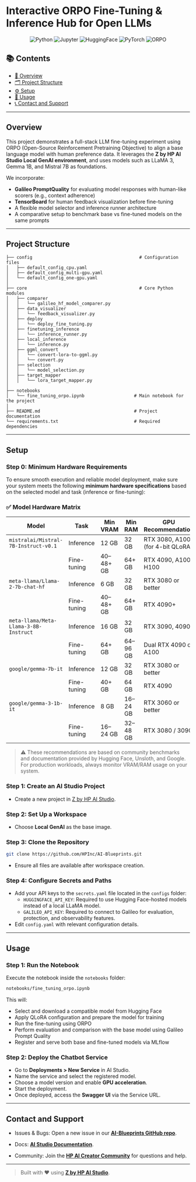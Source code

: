 # Interactive ORPO Fine-Tuning & Inference Hub for Open LLMs

<div align="center">

![Python](https://img.shields.io/badge/Python-3.10+-blue.svg?logo=python)
![Jupyter](https://img.shields.io/badge/Jupyter-supported-orange.svg?logo=jupyter)
![HuggingFace](https://img.shields.io/badge/Hugging--Face-model-yellow.svg?logo=huggingface)
![PyTorch](https://img.shields.io/badge/PyTorch-used-ee4c2c.svg?logo=pytorch)
![ORPO](https://img.shields.io/badge/ORPO-fine--tuning-lightblue.svg)

</div>

## 📚 Contents

- [🧠 Overview](#overview)
- [🗂 Project Structure](#project-structure)
- [⚙️ Setup](#setup)
- [🚀 Usage](#usage)
- [📞 Contact and Support](#contact-and-support)

---

## Overview
This project demonstrates a full-stack LLM fine-tuning experiment using ORPO (Open-Source Reinforcement Pretraining Objective) to align a base language model with human preference data. It leverages the **Z by HP AI Studio Local GenAI environment**, and uses models such as LLaMA 3, Gemma 1B, and Mistral 7B as foundations.

We incorporate:

- **Galileo PromptQuality** for evaluating model responses with human-like scorers (e.g., context adherence)
- **TensorBoard** for human feedback visualization before fine-tuning
- A flexible model selector and inference runner architecture
- A comparative setup to benchmark base vs fine-tuned models on the same prompts

---

## Project Structure

```
├── config                                         # Configuration files 
│   ├── default_config_cpu.yaml
│   ├── default_config_multi-gpu.yaml
│   └── default_config_one-gpu.yaml
│
├── core                                           # Core Python modules
│   ├── comparer
│   │   └── galileo_hf_model_comparer.py
│   ├── data_visualizer
│   │   └── feedback_visualizer.py
│   ├── deploy
│   │   └── deploy_fine_tuning.py
│   ├── finetuning_inference
│   │   └── inference_runner.py
│   ├── local_inference
│   │   └── inference.py
│   ├── ggml_convert
│   │   └── convert-lora-to-ggml.py
│   │   └── convert.py
│   ├── selection
│   │   └── model_selection.py
│   ├── target_mapper
│   │   └── lora_target_mapper.py
│
├── notebooks
│   └── fine_tuning_orpo.ipynb                   # Main notebook for the project
│
├── README.md                                    # Project documentation
└── requirements.txt                             # Required dependencies

```
---

## Setup

### Step 0: Minimum Hardware Requirements
To ensure smooth execution and reliable model deployment, make sure your system meets the following **minimum hardware specifications** based on the selected model and task (inference or fine-tuning):

### ✅ Model Hardware Matrix

| **Model**                                    | **Task**       | **Min VRAM** | **Min RAM** | **GPU Recommendation**              |
|---------------------------------------------|----------------|--------------|-------------|--------------------------------------|
| `mistralai/Mistral-7B-Instruct-v0.1`         | Inference      | 12 GB        | 32 GB       | RTX 3080, A100 (for 4-bit QLoRA)     |
|                                             | Fine-tuning    | 40–48+ GB    | 64+ GB      | RTX 4090, A100, H100                 |
| `meta-llama/Llama-2-7b-chat-hf`              | Inference      | 6 GB        | 32 GB       | RTX 3080 or better                   |
|                                             | Fine-tuning    | 40–48+ GB    | 64+ GB      | RTX 4090+                            |
| `meta-llama/Meta-Llama-3-8B-Instruct`        | Inference      | 16 GB        | 32 GB       | RTX 3090, 4090                       |
|                                             | Fine-tuning    | 64+ GB       | 64–96 GB    | Dual RTX 4090 or A100                |
| `google/gemma-7b-it`                         | Inference      | 12 GB        | 32 GB       | RTX 3080 or better                   |
|                                             | Fine-tuning    | 40+ GB       | 64 GB       | RTX 4090                             |
| `google/gemma-3-1b-it`                       | Inference      | 8 GB         | 16–24 GB    | RTX 3060 or better                   |
|                                             | Fine-tuning    | 16–24 GB     | 32–48 GB    | RTX 3080 / 3090                      |



> ⚠️ These recommendations are based on community benchmarks and documentation provided by Hugging Face, Unsloth, and Google. For production workloads, always monitor VRAM/RAM usage on your system.

### Step 1: Create an AI Studio Project

- Create a new project in [Z by HP AI Studio](https://zdocs.datascience.hp.com/docs/aistudio/overview).

### Step 2: Set Up a Workspace

- Choose **Local GenAI** as the base image.

### Step 3: Clone the Repository

```bash
git clone https://github.com/HPInc/AI-Blueprints.git

```

- Ensure all files are available after workspace creation.

### Step 4: Configure Secrets and Paths

- Add your API keys to the `secrets.yaml` file located in the `configs` folder:
  - `HUGGINGFACE_API_KEY`: Required to use Hugging Face-hosted models instead of a local LLaMA model.
  - `GALILEO_API_KEY`: Required to connect to Galileo for evaluation, protection, and observability features.
- Edit `config.yaml` with relevant configuration details.


---

## Usage

### Step 1: Run the Notebook

Execute the notebook inside the `notebooks` folder:

```bash
notebooks/fine_tuning_orpo.ipynb
```

This will:

- Select and download a compatible model from Hugging Face
- Apply QLoRA configuration and prepare the model for training
- Run the fine-tuning using ORPO
- Perform evaluation and comparison with the base model using Galileo Prompt Quality
- Register and serve both base and fine-tuned models via MLflow

### Step 2: Deploy the Chatbot Service

-  Go to **Deployments > New Service** in AI Studio.
- Name the service and select the registered model.
- Choose a model version and enable **GPU acceleration**.
- Start the deployment.
- Once deployed, access the **Swagger UI** via the Service URL.

---

## Contact and Support

- Issues & Bugs: Open a new issue in our [**AI-Blueprints GitHub repo**](https://github.com/HPInc/AI-Blueprints).

- Docs: [**AI Studio Documentation**](https://zdocs.datascience.hp.com/docs/aistudio/overview).

- Community: Join the [**HP AI Creator Community**](https://community.datascience.hp.com/) for questions and help.


---

> Built with ❤️ using [**Z by HP AI Studio**](https://www.hp.com/us-en/workstations/ai-studio.html).
